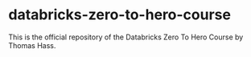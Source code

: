 # databricks-zero-to-hero-course
This is the official repository of the Databricks Zero To Hero Course by Thomas Hass.
